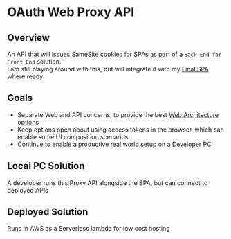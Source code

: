 # OAuth Web Proxy API

## Overview

An API that will issues SameSite cookies for SPAs as part of a `Back End for Front End` solution.\
I am still playing around with this, but will integrate it with my [Final SPA](https://github.com/gary-archer/oauth.websample.final) where ready.

## Goals

- Separate Web and API concerns, to provide the best [Web Architecture](https://authguidance.com/2017/09/08/goal-1-requirements/) options
- Keep options open about using access tokens in the browser, which can enable some UI composition scenarios
- Continue to enable a productive real world setup on a Developer PC

## Local PC Solution

A developer runs this Proxy API alongside the SPA, but can connect to deployed APIs

## Deployed Solution

Runs in AWS as a Serverless lambda for low cost hosting
